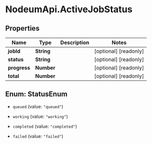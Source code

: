 # NodeumApi.ActiveJobStatus

## Properties

Name | Type | Description | Notes
------------ | ------------- | ------------- | -------------
**jobId** | **String** |  | [optional] [readonly] 
**status** | **String** |  | [optional] [readonly] 
**progress** | **Number** |  | [optional] [readonly] 
**total** | **Number** |  | [optional] [readonly] 



## Enum: StatusEnum


* `queued` (value: `"queued"`)

* `working` (value: `"working"`)

* `completed` (value: `"completed"`)

* `failed` (value: `"failed"`)




